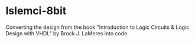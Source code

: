# Islemci-8bit

Converting the design from the book "Introduction to Logic Circuits & Logic Design with VHDL" by Brock J. LaMeres into code.  
